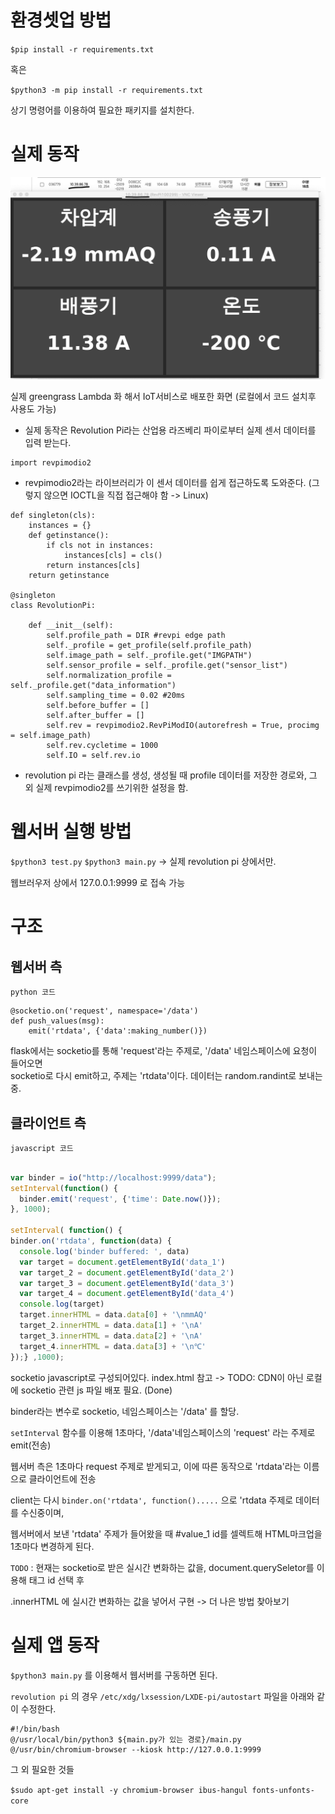 # 환경셋업 방법

`$pip install -r requirements.txt`   

혹은  

`$python3 -m pip install -r requirements.txt`  

상기 명령어를 이용하여 필요한 패키지를 설치한다.

# 실제 동작

![realView](./images/realView.png)

실제 greengrass Lambda 화 해서 IoT서비스로 배포한 화면 (로컬에서 코드 설치후 사용도 가능)

* 실제 동작은 Revolution Pi라는 산업용 라즈베리 파이로부터 실제 센서 데이터를 입력 받는다.

```python3
import revpimodio2
```

* revpimodio2라는 라이브러리가 이 센서 데이터를 쉽게 접근하도록 도와준다. (그렇지 않으면 IOCTL을 직접 접근해야 함 -> Linux)

```python3
def singleton(cls):
    instances = {}
    def getinstance():
        if cls not in instances:
            instances[cls] = cls()
        return instances[cls]
    return getinstance

@singleton
class RevolutionPi:

    def __init__(self):
        self.profile_path = DIR #revpi edge path
        self._profile = get_profile(self.profile_path)
        self.image_path = self._profile.get("IMGPATH")
        self.sensor_profile = self._profile.get("sensor_list")
        self.normalization_profile = self._profile.get("data_information")
        self.sampling_time = 0.02 #20ms
        self.before_buffer = []
        self.after_buffer = []
        self.rev = revpimodio2.RevPiModIO(autorefresh = True, procimg = self.image_path)
        self.rev.cycletime = 1000
        self.IO = self.rev.io
```

* revolution pi 라는 클래스를 생성, 생성될 때 profile 데이터를 저장한 경로와, 그 외 실제 revpimodio2를 쓰기위한 설정을 함.


# 웹서버 실행 방법
`$python3 test.py`
`$python3 main.py` -> 실제 revolution pi 상에서만.

웹브러우저 상에서 127.0.0.1:9999 로 접속 가능

# 구조

## 웹서버 측

`python 코드`

```python3
@socketio.on('request', namespace='/data')
def push_values(msg):
    emit('rtdata', {'data':making_number()})
```

flask에서는 socketio를 통해 'request'라는 주제로, '/data' 네임스페이스에 요청이 들어오면  
socketio로 다시 emit하고, 주제는 'rtdata'이다. 데이터는 random.randint로 보내는 중.

## 클라이언트 측

`javascript 코드`

```javascript

var binder = io("http://localhost:9999/data");
setInterval(function() {
  binder.emit('request', {'time': Date.now()});
}, 1000);

setInterval( function() {
binder.on('rtdata', function(data) {
  console.log('binder buffered: ', data)
  var target = document.getElementById('data_1')
  var target_2 = document.getElementById('data_2')
  var target_3 = document.getElementById('data_3')
  var target_4 = document.getElementById('data_4')
  console.log(target)
  target.innerHTML = data.data[0] + '\nmmAQ'
  target_2.innerHTML = data.data[1] + '\nA'
  target_3.innerHTML = data.data[2] + '\nA'
  target_4.innerHTML = data.data[3] + '\n℃'
});} ,1000);

```

socketio javascript로 구성되어있다. index.html 참고 -> TODO: CDN이 아닌 로컬에 socketio 관련 js 파일 배포 필요. (Done)

binder라는 변수로 socketio, 네임스페이스는 '/data' 를 할당.

`setInterval` 함수를 이용해 1초마다, '/data'네임스페이스의 'request' 라는 주제로 emit(전송)

웹서버 측은 1초마다 request 주제로 받게되고, 이에 따른 동작으로 'rtdata'라는 이름으로 클라이언트에 전송

client는 다시 `binder.on('rtdata', function().....` 으로 'rtdata 주제로 데이터를 수신중이며,

웹서버에서 보낸 'rtdata' 주제가 들어왔을 때 #value_1 id를 셀렉트해 HTML마크업을 1초마다 변경하게 된다.

`TODO` : 현재는 socketio로 받은 실시간 변화하는 값을, document.querySeletor를 이용해 태그 id 선택 후  
  
.innerHTML 에 실시간 변화하는 값을 넣어서 구현 -> 더 나은 방법 찾아보기

# 실제 앱 동작

`$python3 main.py` 를 이용해서 웹서버를 구동하면 된다. 

`revolution pi` 의 경우 `/etc/xdg/lxsession/LXDE-pi/autostart` 파일을 아래와 같이 수정한다.

```shell
#!/bin/bash
@/usr/local/bin/python3 ${main.py가 있는 경로}/main.py
@/usr/bin/chromium-browser --kiosk http://127.0.0.1:9999
```

그 외 필요한 것들

`$sudo apt-get install -y chromium-browser ibus-hangul fonts-unfonts-core`

